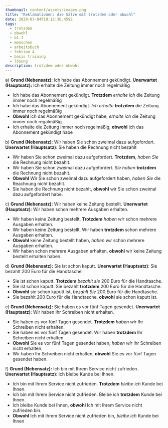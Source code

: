 ```yaml
---
thumbnail: content/assets/images.png
title: "Reklamationen: die Sätze mit trotzdem oder obwohl"
date: 2020-07-04T19:12:36.459Z
tags:
  - trotzdem
  - obwohl
  - b1.1
  - menschen
  - arbeitsbuch
  - lektion 4
  - basis training
  - lösung
description: trotzdem oder obwohl
---
```

a) **Grund (Nebensatz)**: Ich habe das Abonnement gekündigt. **Unerwartet (Hauptsatz):** Ich erhalte die Zeitung immer noch regelmäßig

* Ich habe das Abonnement gekündigt. **Trotzdem** *erhalte* *ich* die Zeitung immer noch regelmäßig
* Ich habe das Abonnement gekündigt. *Ich erhalte* **trotzdem** die Zeitung immer noch regelmäßig
* **Obwohl** ich das Abonnement gekündigt habe, *erhalte ich* die Zeitung immer noch regalmäßig
* Ich erhalte die Zeitung immer noch regelmäßig, **obwohl** ich das Abonnement gekündigt habe

b) **Grund (Nebensatz)**: Wir haben Sie schon zweimal dazu aufgefordert. **Unerwartet (Hauptsatz)**: Sie haben die Rechnung nicht bezahlt

* Wir haben Sie schon zweimal dazu aufgefordert. **Trotzdem**, *haben Sie* die Rechnung nicht bezahlt.
* Wir haben Sie schon zweimal dazu aufgefordert. *Sie haben* **trotzdem** die Rechnung nicht bezahlt.
* **Obwohl** Wir Sie schon zweimal dazu aufgefordert haben, *haben Sie* die Reachnung nicht bezahlt.
* Sie haben die Rechnung nicht bezahlt, **obwohl** wir Sie schon zweimal dazu aufgefordert habe.

c) **Grund (Nebensatz):** Wir haben keine Zeitung bestellt. **Unerwartet (Hauptsatz)**: Wir haben schon mehrere Ausgaben erhalten.

* Wir haben keine Zeitung bestellt. **Trotzdem** *haben wir* schon mehrere Ausgaben erhalten.
* Wir haben keine Zeitung bestellt. Wir haben **trotzdem** schon mehrere Ausgaben erhalten.
* **Obwohl** keine Zeitung bestellt haben, *haben wir* schon mehrere Ausgaben erhalten.
* Wir haben schon mehrere Ausgaben erhalten, **obwohl** wir keine Zeitung bestellt erhalten haben.

d) **Grund (Nebensatz):** Sie ist schon kaputt. **Unerwartet (Hauptsatz)**: Sie bezahlt 200 Euro für die Handtasche. 

* Sie ist schon kaputt. **Trotzdem** *bezahlt sie* 200 Euro für die Handtasche.
* Sie ist schon kaputt. Sie bezahlt **trotzdem** 200 Euro für die Handtasche.
* **Obwohl** sie schon kaputt ist, *bezahlt Sie* 200 Euro für die Handtasche.
* Sie bezahlt 200 Euro für die Handtasche, **obwohl** sie schon kaputt ist.

e) **Grund (Nebensatz):** Sie haben es vor fünf Tagen gesendet. **Unerwartet (Hauptsatz)**: Wir haben Ihr Schreiben nicht erhalten.

* Sie haben es vor fünf Tagen gesendet. **Trotzdem** *haben wir* Ihr Schreiben nicht erhalten.
* Sie haben es vor fünf Tagen gesendet. Wir haben **trotzdem** Ihr Schreiben nicht erhalten.
* **Obwohl** Sie es vor fünf Tagen gesendet haben, *haben wir* Ihr Schreiben nicht erhalten.
* Wir haben Ihr Schreiben nicht erhalten, **obwohl** Sie es vor fünf Tagen gesendet haben.

f) **Grund (Nebensatz):** Ich bin mit Ihrem Service nicht zufrieden. **Unerwartet (Hauptsatz)**: Ich bleibe Kunde bei Ihnen.

* Ich bin mit Ihrem Service nicht zufrieden. **Trotzdem** *bleibe ich* Kunde bei Ihnen.
* Ich bin mit Ihrem Service nicht zufrieden. Bleibe ich **trotzdem** Kunde bei Ihnen.
* Ich bleibe Kunde bei Ihnen, **obwohl** Ich mit Ihrem Service nicht zufrieden bin.
* **Obwohl** Ich mit Ihrem Service nicht zufrieden bin, *bleibe ich* Kunde bei Ihnen